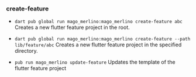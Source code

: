 ### create-feature

* `dart pub global run mago_merlino:mago_merlino create-feature abc`
Creates a new flutter feature project in the root.

* `dart pub global run mago_merlino:mago_merlino create-feature --path lib/feature/abc`
Creates a new flutter feature project in the specified directory.

* `pub run mago_merlino update-feature`
Updates the template of the flutter feature project
